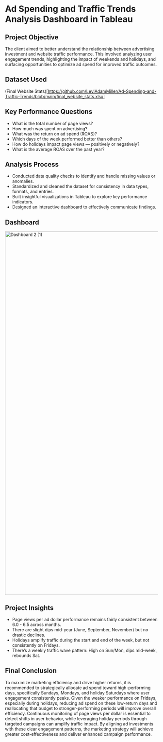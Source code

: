 # Ad Spending and Traffic Trends Analysis Dashboard in Tableau

## Project Objective
The client aimed to better understand the relationship between advertising investment and website traffic performance. This involved analyzing user engagement trends, highlighting the impact of weekends and holidays, and surfacing opportunities to optimize ad spend for improved traffic outcomes.

## Dataset Used
(Final Website Stats)[https://github.com/LeviAdamMiller/Ad-Spending-and-Traffic-Trends/blob/main/final_website_stats.xlsx]

## Key Performance Questions
- What is the total number of page views?
- How much was spent on advertising?
- What was the return on ad spend (ROAS)?
- Which days of the week performed better than others?
- How do holidays impact page views — positively or negatively?
- What is the average ROAS over the past year?

 ## Analysis Process
- Conducted data quality checks to identify and handle missing values or anomalies.
- Standardized and cleaned the dataset for consistency in data types, formats, and entries.
- Built insightful visualizations in Tableau to explore key performance indicators.
- Designed an interactive dashboard to effectively communicate findings.

## Dashboard 
<img width="2282" height="1198" alt="Dashboard 2 (1)" src="https://github.com/user-attachments/assets/e2b1a26b-8f35-487d-a50d-8c6fd0bba77e" />

## Project Insights
-  Page views per ad dollar performance remains fairly consistent between 6.0 - 6.5 across months.
-  There are slight dips mid-year (June, September, November) but no drastic declines.
-  Holidays amplify traffic during the start and end of the week, but not consistently on Fridays.
-  There’s a weekly traffic wave pattern: High on Sun/Mon, dips mid-week, rebounds Sat.

## Final Conclusion
To maximize marketing efficiency and drive higher returns, it is recommended to strategically allocate ad spend toward high-performing days, specifically Sundays, Mondays, and holiday Saturdays where user engagement consistently peaks. Given the weaker performance on Fridays, especially during holidays, reducing ad spend on these low-return days and reallocating that budget to stronger-performing periods will improve overall efficiency. Continuous monitoring of page views per dollar is essential to detect shifts in user behavior, while leveraging holiday periods through targeted campaigns can amplify traffic impact. By aligning ad investments with these clear engagement patterns, the marketing strategy will achieve greater cost-effectiveness and deliver enhanced campaign performance.

